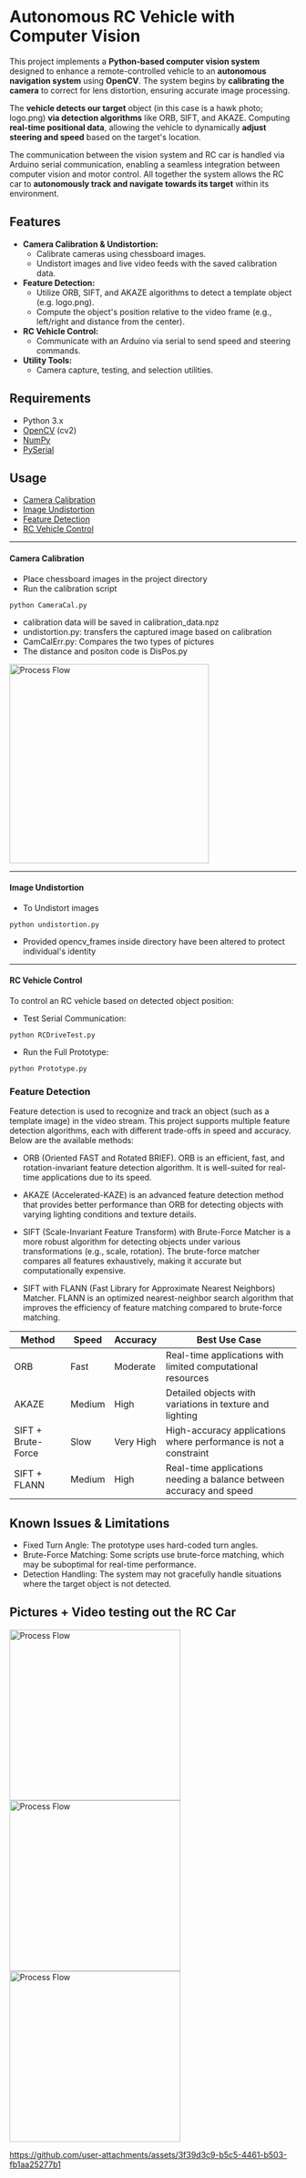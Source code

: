 
# Autonomous RC Vehicle with Computer Vision

This project implements a **Python-based computer vision system** designed to enhance a remote-controlled vehicle to an **autonomous navigation system** using **OpenCV**. The system begins by **calibrating the camera** to correct for lens distortion, ensuring accurate image processing. 

The **vehicle detects our target** object (in this case is a hawk photo; logo.png) **via detection algorithms** like ORB, SIFT, and AKAZE. Computing **real-time positional data**, allowing the vehicle to dynamically **adjust steering and speed** based on the target's location.

The communication between the vision system and RC car is handled via Arduino serial communication, enabling a seamless integration between computer vision and motor control. All together the system allows the RC car to **autonomously track and navigate towards its target** within its environment.

## Features

- **Camera Calibration & Undistortion:**
  - Calibrate cameras using chessboard images.
  - Undistort images and live video feeds with the saved calibration data.
- **Feature Detection:**
  - Utilize ORB, SIFT, and AKAZE algorithms to detect a template object (e.g. logo.png).
  - Compute the object's position relative to the video frame (e.g., left/right and distance from the center).
- **RC Vehicle Control:**
  - Communicate with an Arduino via serial to send speed and steering commands.
- **Utility Tools:**
  - Camera capture, testing, and selection utilities.

## Requirements

- Python 3.x
- [OpenCV](https://opencv.org/) (cv2)
- [NumPy](https://numpy.org/)
- [PySerial](https://pythonhosted.org/pyserial/)


## Usage
  - [Camera Calibration](#camera-calibration)
  - [Image Undistortion](#image-undistortion)
  - [Feature Detection](#feature-detection)
  - [RC Vehicle Control](#rc-vehicle-control)

---

#### **Camera Calibration**

- Place chessboard images in the project directory
- Run the calibration script
````
python CameraCal.py
````
- calibration data will be saved in calibration_data.npz
- undistortion.py: transfers the captured image based on calibration
- CamCalErr.py: Compares the two types of pictures
- The distance and positon code is DisPos.py
<img src="https://i.postimg.cc/5tKrJK2R/Screenshot-2025-02-23-165740.png" width="350" alt="Process Flow">

---

#### **Image Undistortion**
- To Undistort images
````
python undistortion.py
````
- Provided opencv_frames inside directory have been altered to protect individual's identity

---
#### **RC Vehicle Control**
To control an RC vehicle based on detected object position:

- Test Serial Communication:
````
python RCDriveTest.py
````

- Run the Full Prototype:
````
python Prototype.py
````

### Feature Detection
Feature detection is used to recognize and track an object (such as a template image) in the video stream. This project supports multiple feature detection algorithms, each with different trade-offs in speed and accuracy. Below are the available methods:


- ORB (Oriented FAST and Rotated BRIEF). ORB is an efficient, fast, and rotation-invariant feature detection algorithm. It is well-suited for real-time applications due to its speed.

- AKAZE (Accelerated-KAZE) is an advanced feature detection method that provides better performance than ORB for detecting objects with varying lighting conditions and texture details.

- SIFT (Scale-Invariant Feature Transform) with Brute-Force Matcher is a more robust algorithm for detecting objects under various transformations (e.g., scale, rotation). The brute-force matcher compares all features exhaustively, making it accurate but computationally expensive.

- SIFT with FLANN (Fast Library for Approximate Nearest Neighbors) Matcher. FLANN is an optimized nearest-neighbor search algorithm that improves the efficiency of feature matching compared to brute-force matching.


| Method              | Speed   | Accuracy     | Best Use Case |
|---------------------|---------|--------------| --------------|
|ORB |Fast |Moderate |Real-time applications with limited computational resources |
|AKAZE  |Medium |High |Detailed objects with variations in texture and lighting |
|SIFT + Brute-Force |Slow |Very High |High-accuracy applications where performance is not a constraint |
|SIFT + FLANN |Medium |High |Real-time applications needing a balance between accuracy and speed|


## Known Issues & Limitations
- Fixed Turn Angle: The prototype uses hard-coded turn angles.
- Brute-Force Matching: Some scripts use brute-force matching, which may be suboptimal for real-time performance.
- Detection Handling: The system may not gracefully handle situations where the target object is not detected.

## Pictures + Video testing out the RC Car 
<img src="https://i.postimg.cc/BZTNJWWj/image.jpg" width="300" alt="Process Flow">
<img src="https://i.postimg.cc/mgDS3tP9/IMG-6314.jpg" width="300" alt="Process Flow">
<img src="https://i.postimg.cc/RVGRncZ9/IMG-6315.jpg" width="300" alt="Process Flow">

https://github.com/user-attachments/assets/3f39d3c9-b5c5-4461-b503-fb1aa25277b1


